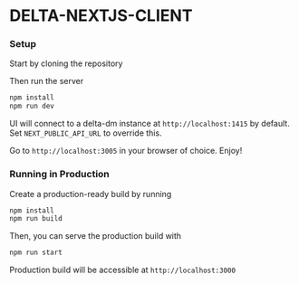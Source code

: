# DELTA-NEXTJS-CLIENT

### Setup

Start by cloning the repository

Then run the server

```sh
npm install
npm run dev
```

UI will connect to a delta-dm instance at `http://localhost:1415` by default. Set `NEXT_PUBLIC_API_URL` to override this. 

Go to `http://localhost:3005` in your browser of choice. Enjoy!

### Running in Production

Create a production-ready build by running 
```sh
npm install
npm run build
```

Then, you can serve the production build with
```sh
npm run start
```

Production build will be accessible at `http://localhost:3000`
